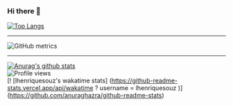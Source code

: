 ### Hi there 👋

[![Top Langs](https://github-readme-stats.vercel.app/api/top-langs/?username=lhenriquesouz&hide=css)](https://github.com/anuraghazra/github-readme-stats)
<hr />

![GitHub metrics](https://metrics.lecoq.io/lhenriquesouz)  

<hr />

[![Anurag's github stats](https://github-readme-stats.vercel.app/api?username=lhenriquesouz&theme=midnight-purple&count_private=true&show_icons=true&include_all_commits=true)](https://github.com/anuraghazra/github-readme-stats)
<br />
![Profile views](https://gpvc.arturio.dev/lhenriquesouz) 
<br/>
[! [lhenriquesouz's wakatime stats] (https://github-readme-stats.vercel.app/api/wakatime ? username = lhenriquesouz )] (https://github.com/anuraghazra/github-readme-stats)
<!--
**lhenriquesouz/lhenriquesouz** is a ✨ _special_ ✨ repository because its `README.md` (this file) appears on your GitHub profile.

Here are some ideas to get you started:

- 🔭 I’m currently working on ...
- 🌱 I’m currently learning ...
- 👯 I’m looking to collaborate on ...
- 🤔 I’m looking for help with ...
- 💬 Ask me about ...
- 📫 How to reach me: ...
- 😄 Pronouns: ...
- ⚡ Fun fact: ...
-->
